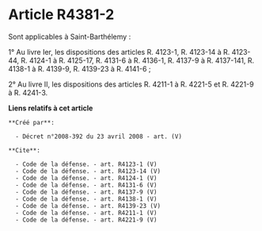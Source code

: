 # Article R4381-2

Sont applicables à Saint-Barthélemy : 

1° Au livre Ier, les dispositions des articles R. 4123-1, R. 4123-14 à R. 4123-44, R. 4124-1 à R. 4125-17, R. 4131-6 à R.
4136-1, R. 4137-9 à R. 4137-141, R. 4138-1 à R. 4139-9, R. 4139-23 à R. 4141-6 ; 

2° Au livre II, les dispositions des articles R. 4211-1 à R. 4221-5 et R. 4221-9 à R. 4241-3.

**Liens relatifs à cet article**

	**Créé par**:

	  - Décret n°2008-392 du 23 avril 2008 - art. (V)

	**Cite**:

	  - Code de la défense. - art. R4123-1 (V)
	  - Code de la défense. - art. R4123-14 (V)
	  - Code de la défense. - art. R4124-1 (V)
	  - Code de la défense. - art. R4131-6 (V)
	  - Code de la défense. - art. R4137-9 (V)
	  - Code de la défense. - art. R4138-1 (V)
	  - Code de la défense. - art. R4139-23 (V)
	  - Code de la défense. - art. R4211-1 (V)
	  - Code de la défense. - art. R4221-9 (V)
